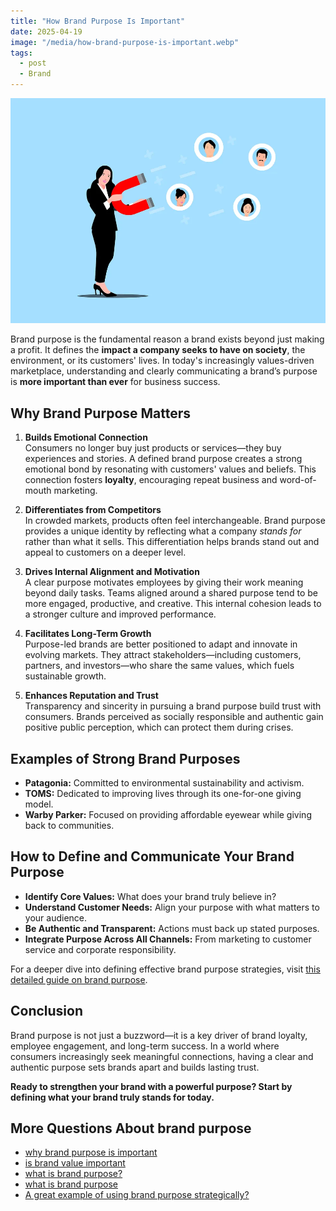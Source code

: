 ```yaml
---
title: "How Brand Purpose Is Important"
date: 2025-04-19
image: "/media/how-brand-purpose-is-important.webp"
tags:
  - post
  - Brand
---
```


![How Brand Purpose Is Important](/media/how-brand-purpose-is-important.webp)

Brand purpose is the fundamental reason a brand exists beyond just making a profit. It defines the **impact a company seeks to have on society**, the environment, or its customers' lives. In today's increasingly values-driven marketplace, understanding and clearly communicating a brand’s purpose is **more important than ever** for business success.

## Why Brand Purpose Matters

1. **Builds Emotional Connection**  
   Consumers no longer buy just products or services—they buy experiences and stories. A defined brand purpose creates a strong emotional bond by resonating with customers' values and beliefs. This connection fosters **loyalty**, encouraging repeat business and word-of-mouth marketing.

2. **Differentiates from Competitors**  
   In crowded markets, products often feel interchangeable. Brand purpose provides a unique identity by reflecting what a company *stands for* rather than what it sells. This differentiation helps brands stand out and appeal to customers on a deeper level.

3. **Drives Internal Alignment and Motivation**  
   A clear purpose motivates employees by giving their work meaning beyond daily tasks. Teams aligned around a shared purpose tend to be more engaged, productive, and creative. This internal cohesion leads to a stronger culture and improved performance.

4. **Facilitates Long-Term Growth**  
   Purpose-led brands are better positioned to adapt and innovate in evolving markets. They attract stakeholders—including customers, partners, and investors—who share the same values, which fuels sustainable growth.

5. **Enhances Reputation and Trust**  
   Transparency and sincerity in pursuing a brand purpose build trust with consumers. Brands perceived as socially responsible and authentic gain positive public perception, which can protect them during crises.

## Examples of Strong Brand Purposes

- **Patagonia:** Committed to environmental sustainability and activism.  
- **TOMS:** Dedicated to improving lives through its one-for-one giving model.  
- **Warby Parker:** Focused on providing affordable eyewear while giving back to communities.

## How to Define and Communicate Your Brand Purpose

- **Identify Core Values:** What does your brand truly believe in?  
- **Understand Customer Needs:** Align your purpose with what matters to your audience.  
- **Be Authentic and Transparent:** Actions must back up stated purposes.  
- **Integrate Purpose Across All Channels:** From marketing to customer service and corporate responsibility.  

For a deeper dive into defining effective brand purpose strategies, visit [this detailed guide on brand purpose](https://supertotallyawesome.com/posts/brand-purpose).

## Conclusion

Brand purpose is not just a buzzword—it is a key driver of brand loyalty, employee engagement, and long-term success. In a world where consumers increasingly seek meaningful connections, having a clear and authentic purpose sets brands apart and builds lasting trust. 

**Ready to strengthen your brand with a powerful purpose? Start by defining what your brand truly stands for today.**

## More Questions About brand purpose

- [why brand purpose is important](/posts/why-brand-purpose-is-important)
- [is brand value important](/posts/is-brand-value-important)
- [what is brand purpose?](/posts/what-is-brand-purpose)
- [what is brand purpose](/posts/what-is-brand-purpose)
- [A great example of using brand purpose strategically?](/posts/a-great-example-of-using-brand-purpose-strategical)
